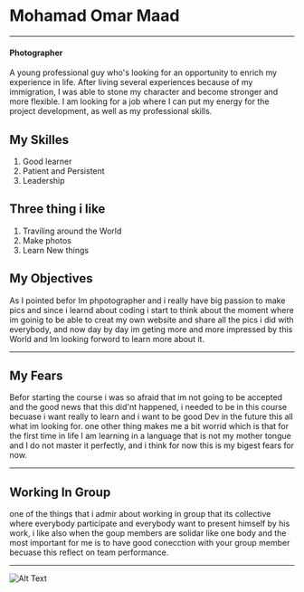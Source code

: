 # Mohamad Omar Maad
---
#### Photographer
A young professional guy who's looking for an opportunity to enrich my experience in
life.
After living several
experiences because of my immigration,
I was able to stone my character and become
stronger and more flexible.
I am looking for a job
where I can put my energy for the
project development, as well as
my professional skills.

## My Skilles
1. Good learner
1. Patient and Persistent
1. Leadership

## Three thing i like 
1. Traviling around the World
1. Make photos
1. Learn New things

##  My Objectives
As I pointed befor Im phpotographer and i really have big passion to make pics and since i learnd about coding i start to think about the moment where im goinig to be able to creat my own website and share all the pics i did with everybody, and now day by day im geting more and more impressed by this World and Im looking forword to learn more about it.
___

## My Fears
Befor starting the course i was so afraid that im not going to be accepted and the good news that this did'nt happened, i needed to be in this course becuase i want really to learn and i want to be good Dev in the future this all what im looking for.
one other thing makes me a bit worrid which is that for the first time in life I am learning in a language that is not my mother tongue and I do not master it perfectly, and i think for now this is my bigest fears for now.
___
## Working In Group
one of the things that i admir about working in group that its collective where everybody participate and everybody want to present himself by his work, i like also when the goup members are solidar like one body and the most important for me is to have good conecction with your group member becuase this reflect on team performance.
___


![Alt Text](https://media.giphy.com/media/vFKqnCdLPNOKc/giphy.gif)
